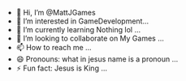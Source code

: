 - 👋 Hi, I’m @MattJGames
- 👀 I’m interested in GameDevelopment...
- 🌱 I’m currently learning Nothing lol ...
- 💞️ I’m looking to collaborate on My Games ...
- 📫 How to reach me   ...
- 😄 Pronouns: what in jesus name is a pronoun ...
- ⚡ Fun fact: Jesus is King ...

<!---
MattJGames/MattJGames is a ✨ special ✨ repository because its `README.md` (this file) appears on your GitHub profile.
You can click the Preview link to take a look at your changes.
--->
